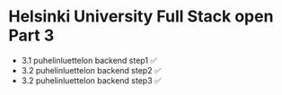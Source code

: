 # Helsinki University Full Stack open Part 3

- 3.1 puhelinluettelon backend step1 ✅
- 3.2 puhelinluettelon backend step2 ✅
- 3.2 puhelinluettelon backend step3 ✅